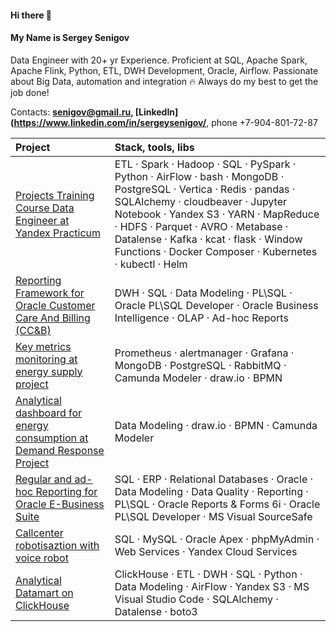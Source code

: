#### Hi there 👋
#### My Name is Sergey Senigov  
Data Engineer with 20+ yr Experience. Proficient at SQL, Apache Spark, Apache Flink, Python, ETL, DWH Development, Oracle, Airflow.
Passionate about Big Data, automation and integration 🔥 Always do my best to get the job done!  
<!-- Data Engineering and Integration are my passion 🔥 Always do my best to get the job done!  -->
<!-- Stack: SQL, ETL, Spark, Hadoop, Python, Oracle, PostgreSQL, MongoDB, ClickHouse, Vertica, Airflow, Docker, Web services, Cloud services, Data Modeling  -->

Contacts: **<senigov@gmail.ru>, [LinkedIn](https://www.linkedin.com/in/sergeysenigov/**, phone +7-904-801-72-87

<!-- **Проекты, Stack & Tools** -->
| Project                         | Stack, tools, libs |
| :-------------------- | :--------------------- |
| [Projects Training Course Data Engineer at Yandex Practicum](https://github.com/SergeySenigov/data-engineer-practicum-portfolio)           | ETL · Spark · Hadoop · SQL · PySpark · Python · AirFlow · bash · MongoDB · PostgreSQL · Vertica · Redis · pandas · SQLAlchemy · cloudbeaver · Jupyter Notebook · Yandex S3 · YARN · MapReduce · HDFS · Parquet · AVRO · Metabase · Datalense · Kafka · kcat · flask · Window Functions · Docker Composer · Kubernetes · kubectl · Helm 
| [Reporting Framework for Oracle Customer Care And Billing (CC&B)](https://github.com/SergeySenigov/Oracle-CCB-Flexible-Reports-Engine)          | DWH · SQL · Data Modeling · PL\SQL · Oracle PL\SQL Developer · Oracle Business Intelligence · OLAP · Ad-hoc Reports 
| [Key metrics monitoring at energy supply project](https://github.com/SergeySenigov/Energy-Consumption-Data-Validity-Checks)    | Prometheus · alertmanager · Grafana · MongoDB · PostgreSQL · RabbitMQ · Camunda Modeler · draw.io · BPMN 
| [Analytical dashboard for energy consumption at Demand Response Project](https://github.com/SergeySenigov/Energy-Consumption-Analytic-Dashboard)    | Data Modeling · draw.io · BPMN · Camunda Modeler
| [Regular and ad-hoc Reporting for Oracle E-Business Suite](https://github.com/SergeySenigov/OEBS-Custom-Reports-Framework)    | SQL · ERP · Relational Databases · Oracle · Data Modeling · Data Quality · Reporting · PL\SQL · Oracle Reports & Forms 6i · Oracle PL\SQL Developer · MS Visual SourceSafe
| [Callcenter robotisaztion with voice robot](https://github.com/SergeySenigov/Call-Center-Automation)        | SQL · MySQL · Oracle Apex · phpMyAdmin · Web Services · Yandex Cloud Services
| [Analytical Datamart on ClickHouse](https://github.com/SergeySenigov/ClickHouse-Datamarts)          | ClickHouse · ETL · DWH · SQL · Python · Data Modeling · AirFlow · Yandex S3 · MS Visual Studio Code · SQLAlchemy · Datalense · boto3
